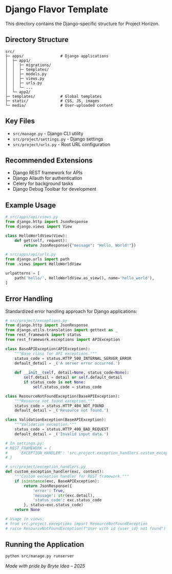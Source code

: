 # Django Flavor Template

This directory contains the Django-specific structure for Project Horizon.

## Directory Structure

```
src/
├─ apps/                # Django applications
│  ├─ app1/
│  │  ├─ migrations/
│  │  ├─ templates/
│  │  ├─ models.py
│  │  ├─ views.py
│  │  ├─ urls.py
│  │  └─ ...
│  └─ app2/
├─ templates/           # Global templates
├─ static/              # CSS, JS, images
└─ media/               # User-uploaded content
```

## Key Files

- `src/manage.py` - Django CLI utility
- `src/project/settings.py` - Django settings
- `src/project/urls.py` - Root URL configuration

## Recommended Extensions

- Django REST framework for APIs
- Django Allauth for authentication
- Celery for background tasks
- Django Debug Toolbar for development

## Example Usage

```python
# src/apps/api/views.py
from django.http import JsonResponse
from django.views import View

class HelloWorldView(View):
    def get(self, request):
        return JsonResponse({"message": "Hello, World!"})
```

```python
# src/apps/api/urls.py
from django.urls import path
from .views import HelloWorldView

urlpatterns = [
    path('hello/', HelloWorldView.as_view(), name='hello_world'),
]
```

## Error Handling

Standardized error handling approach for Django applications:

```python
# src/project/exceptions.py
from django.http import JsonResponse
from django.utils.translation import gettext as _
from rest_framework import status
from rest_framework.exceptions import APIException

class BaseAPIException(APIException):
    """Base class for API exceptions."""
    status_code = status.HTTP_500_INTERNAL_SERVER_ERROR
    default_detail = _('A server error occurred.')
    
    def __init__(self, detail=None, status_code=None):
        self.detail = detail or self.default_detail
        if status_code is not None:
            self.status_code = status_code

class ResourceNotFoundException(BaseAPIException):
    """Resource not found exception."""
    status_code = status.HTTP_404_NOT_FOUND
    default_detail = _('Resource not found.')

class ValidationException(BaseAPIException):
    """Validation exception."""
    status_code = status.HTTP_400_BAD_REQUEST
    default_detail = _('Invalid input data.')

# In settings.py:
# REST_FRAMEWORK = {
#     'EXCEPTION_HANDLER': 'src.project.exception_handlers.custom_exception_handler',
# }

# src/project/exception_handlers.py
def custom_exception_handler(exc, context):
    """Custom exception handler for REST framework."""
    if isinstance(exc, BaseAPIException):
        return JsonResponse({
            'error': True,
            'message': str(exc.detail),
            'status_code': exc.status_code
        }, status=exc.status_code)
    return None

# Usage in views:
# from src.project.exceptions import ResourceNotFoundException
# raise ResourceNotFoundException(f"User with id {user_id} not found")
```

## Running the Application

```bash
python src/manage.py runserver
```

*Made with pride by Bryte Idea – 2025* 